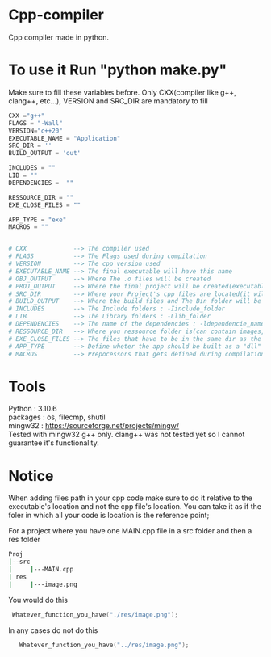 # Cpp-compiler
Cpp compiler made in python.


# To use it Run "python make.py"

Make sure to fill these variables before. Only CXX(compiler like g++, clang++, etc...), VERSION and SRC_DIR are mandatory to fill

``` python
CXX ="g++"
FLAGS = "-Wall"
VERSION="c++20"
EXECUTABLE_NAME = "Application"
SRC_DIR = ''
BUILD_OUTPUT = 'out'

INCLUDES = ""
LIB = ""
DEPENDENCIES =  ""

RESSOURCE_DIR = ""
EXE_CLOSE_FILES = ""

APP_TYPE = "exe"
MACROS = ""


# CXX             --> The compiler used
# FLAGS           --> The Flags used during compilation
# VERSION         --> The cpp version used
# EXECUTABLE_NAME --> The final executable will have this name
# OBJ_OUTPUT      --> Where The .o files will be created
# PROJ_OUTPUT     --> Where the final project will be created(executable + ressources + close files(.dll, .a, etc...))
# SRC_DIR         --> Where your Project's cpp files are located(it will also look in subdirectories)
# BUILD_OUTPUT    --> Where the build files and The Bin folder will be created
# INCLUDES        --> The Include folders : -Iinclude_folder
# LIB             --> The Library folders : -Llib_folder
# DEPENDENCIES    --> The name of the dependencies : -ldependencie_name
# RESSOURCE_DIR   --> Where you ressource folder is(can contain images, fonts, etc...)
# EXE_CLOSE_FILES --> The files that have to be in the same dir as the executable like .dll files or others
# APP_TYPE        --> Define wheter the app should be built as a "dll" or "exe" file
# MACROS          --> Prepocessors that gets defined during compilation : use -Dmacros_name


```


# Tools

Python : 3.10.6                                                                                                                          
packages : os, filecmp, shutil                                                                       
mingw32 : https://sourceforge.net/projects/mingw/                                                                                              
Tested with mingw32 g++ only. clang++ was not tested yet so I cannot guarantee it's functionality. 


# Notice

When adding files path in your cpp code make sure to do it relative to the executable's location and not the cpp file's location. You can take it as if the foler in which all your code is location is the reference point;

For a project where you have one  MAIN.cpp file in a src folder and then a res folder

``` bash
Proj
|--src 
|     |---MAIN.cpp
| res 
|     |---image.png

```

  You would do this
  
 ``` cpp
  Whatever_function_you_have("./res/image.png");
 ```
 
  In any cases do not do this
  
 ``` cpp
    Whatever_function_you_have("../res/image.png");
 ```
